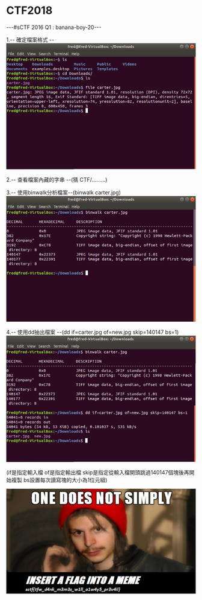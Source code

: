 # CTF2018
---#sCTF 2016 Q1 : banana-boy-20---



1.-- 確定檔案格式 --
![圖片](pic/file.png)


2.-- 查看檔案內藏的字串 --(猜 CTF/.........)



3.-- 使用binwalk分析檔案--(binwalk carter.jpg)
![圖片](pic/binwalk.png)


4.-- 使用dd抽出檔案 --(dd if=carter.jpg of=new.jpg skip=140147 bs=1)
![圖片](pic/dd.png)


(if是指定輸入檔
 of是指定輸出檔
 skip是指定從輸入檔開頭跳過140147個塊後再開始複製
 bs設置每次讀寫塊的大小為1位元組)



![圖片](pic/new.jpg)

